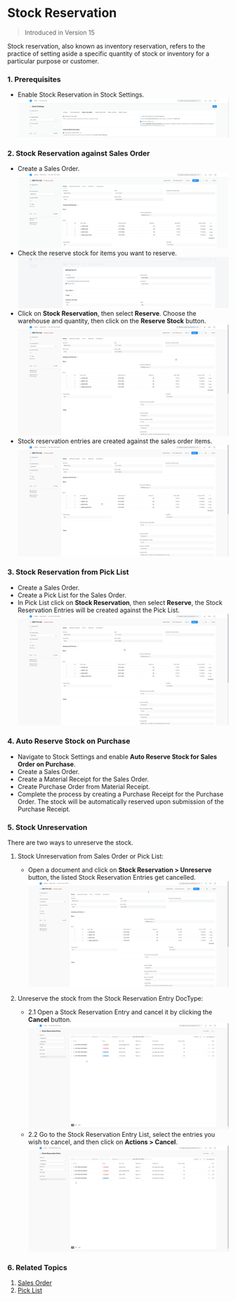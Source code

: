 
# Stock Reservation




> Introduced in Version 15
> 
> 

Stock reservation, also known as inventory reservation, refers to the practice of setting aside a specific quantity of stock or inventory for a particular purpose or customer.

### 1. Prerequisites

* Enable Stock Reservation in Stock Settings. ![stock-settings](/files/stock-settings.png)![]()

### 2. Stock Reservation against Sales Order

* Create a Sales Order. ![sales-order](/files/sales-ordere027b8.png)![]()
* Check the reserve stock for items you want to reserve. ![sales-order-item](/files/sales-order-item.png)![]()
* Click on **Stock Reservation**, then select **Reserve**. Choose the warehouse and quantity, then click on the **Reserve Stock** button. ![sales-order-reserve](/files/sales-order-reserve.gif)![]()
* Stock reservation entries are created against the sales order items. ![stock-reservation-entries](/files/stock-reservation-entriesb9a114.gif)![]()

### 3. Stock Reservation from Pick List

* Create a Sales Order.
* Create a Pick List for the Sales Order.
* In Pick List click on **Stock Reservation**, then select **Reserve**, the Stock Reservation Entries will be created against the Pick List. ![sales-order-pick-list-reserve](/files/sales-order-pick-list-reserve.gif)![]()

### 4. Auto Reserve Stock on Purchase

* Navigate to Stock Settings and enable **Auto Reserve Stock for Sales Order on Purchase**.
* Create a Sales Order.
* Create a Material Receipt for the Sales Order.
* Create Purchase Order from Material Receipt.
* Complete the process by creating a Purchase Receipt for the Purchase Order. The stock will be automatically reserved upon submission of the Purchase Receipt.

### 5. Stock Unreservation

There are two ways to unreserve the stock.

1. Stock Unreservation from Sales Order or Pick List:


	* Open a document and click on **Stock Reservation > Unreserve** button, the listed Stock Reservation Entries get cancelled. ![sales-order-unreserve](/files/sales-order-unreserve.gif)![]()
2. Unreserve the stock from the Stock Reservation Entry DocType:


	* 2.1 Open a Stock Reservation Entry and cancel it by clicking the **Cancel** button. ![stock-reservation-entry-cancel](/files/stock-reservation-entry-cancel.gif)![]()
	* 2.2 Go to the Stock Reservation Entry List, select the entries you wish to cancel, and then click on **Actions > Cancel**. ![stock-reservation-entries-cancel](/files/stock-reservation-entries-cancel.gif)![]()

### 6. Related Topics

1. [Sales Order](/docs/en/selling/sales-order)
2. [Pick List](/docs/en/stock/pick-list)



